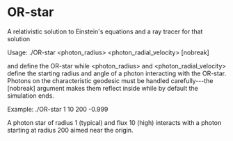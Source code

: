 # OR-star
A relativistic solution to Einstein's equations and a ray tracer for that solution

Usage:
./OR-star <impact> <flux> <photon_radius> <photon_radial_velocity> [nobreak]

<impact> and <flux> define the OR-star while <photon_radius> and
<photon_radial_velocity> define the starting radius and angle of a
photon interacting with the OR-star.  Photons on the characteristic
geodesic must be handled carefully---the [nobreak] argument makes them
reflect inside while by default the simulation ends.

Example:
./OR-star 1 10 200 -0.999

A photon star of radius 1 (typical) and flux 10 (high) interacts with
a photon starting at radius 200 aimed near the origin.  
